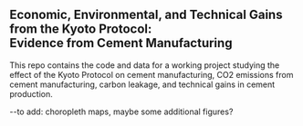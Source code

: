 ## Economic, Environmental, and Technical Gains from the Kyoto Protocol:<br>Evidence from Cement Manufacturing

This repo contains the code and data for a working project studying the effect of the Kyoto Protocol on cement manufacturing, CO2 emissions from cement manufacturing, carbon leakage, and technical gains in cement production.

--to add: choropleth maps, maybe some additional figures?
